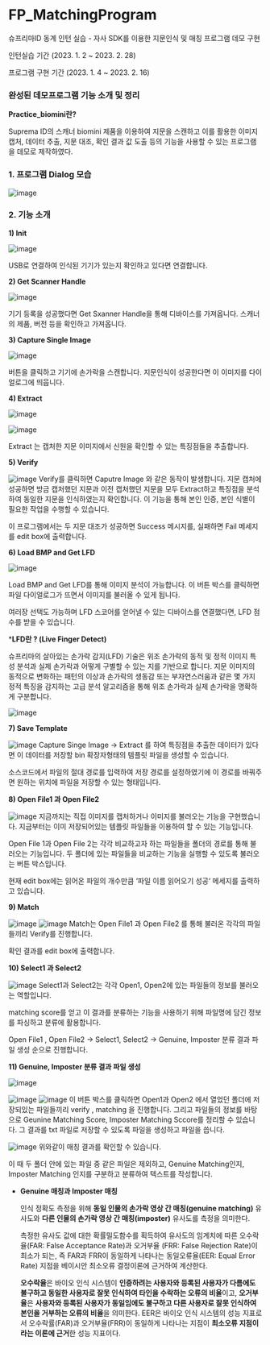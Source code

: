 # FP_MatchingProgram
슈프리마ID 동계 인턴 실습 - 자사 SDK를 이용한 지문인식 및 매칭 프로그램 데모 구현

인턴실습 기간 (2023. 1. 2 ~ 2023. 2. 28)

프로그램 구현 기간 (2023. 1. 4 ~ 2023. 2. 16) 

### 완성된 데모프로그램 기능 소개 및 정리

**Practice_biomini란?**

Suprema ID의 스캐너 biomini 제품을 이용하여 지문을 스캔하고 이를 활용한 이미지 캡처, 데이터 추출, 지문 대조, 확인 결과 값 도출 등의 기능을 사용할 수 있는 프로그램을 데모로 제작하였다. 

### 1. 프로그램 Dialog 모습

![image](https://user-images.githubusercontent.com/82880442/219286159-6c3e22eb-fa58-4626-97b0-7143ce65de20.png)

 

### 2. 기능 소개

**1) Init**  

![image](https://user-images.githubusercontent.com/82880442/219286230-da0fd01c-7a23-4955-a903-750483b8f0f0.png)

USB로 연결하여 인식된 기기가 있는지 확인하고 있다면 연결합니다. 

**2) Get Scanner Handle**

![image](https://user-images.githubusercontent.com/82880442/219286266-8f190e23-d560-4f1f-8b73-eb150e075946.png)

기기 등록을 성공했다면 Get Sxanner Handle을  통해 디바이스를 가져옵니다.  스캐너의 제품, 버전 등을 확인하고 가져옵니다. 

**3) Capture Single Image** 

![image](https://user-images.githubusercontent.com/82880442/219286309-7bdbc85b-3646-45e5-ac60-6d3ff1c62b0e.png)

버튼을 클릭하고 기기에 손가락을 스캔합니다. 지문인식이 성공한다면 이 이미지를 다이얼로그에 띄웁니다. 

**4) Extract**

![image](https://user-images.githubusercontent.com/82880442/219286338-c9f6c7fe-3b4e-46ca-bdae-c7a5768e8d26.png)

![image](https://user-images.githubusercontent.com/82880442/219286370-ddaf3459-f686-4b5b-9a97-3a6ff3c7a2ec.png)

Extract 는 캡처한 지문 이미지에서 신원을 확인할 수 있는 특징점들을 추출합니다. 

**5) Verify**

![image](https://user-images.githubusercontent.com/82880442/219286408-6a72e54e-0b52-404d-bbc3-4bc77b7e7416.png)
Verify를 클릭하면 Caputre Image 와 같은 동작이 발생합니다.  지문 캡처에 성공하면 방금 캡처했던 지문과 이전 캡처했던 지문을 모두 Extract하고 특징점을 분석하여 동일한 지문을 인식하였는지 확인합니다. 이 기능을 통해 본인 인증, 본인 식별이 필요한 작업을 수행할 수 있습니다. 

이 프로그램에서는 두 지문 대조가 성공하면 Success 메시지를, 실패하면 Fail 메세지를 edit box에 출력합니다. 

**6) Load BMP and Get LFD** 

![image](https://user-images.githubusercontent.com/82880442/219286450-1da63132-5109-4423-bcf8-fdc5ca507a38.png)


Load BMP and Get LFD를 통해 이미지 분석이 가능합니다. 이 버튼 박스를 클릭하면 파일 다이얼로그가 뜨면서 이미지를 불러올 수 있게 됩니다. 

여러장 선택도 가능하며 LFD 스코어를 얻어낼 수 있는 디바이스를 연결했다면, LFD 점수를 받을 수 있습니다.

***LFD란 ? (Live Finger Detect)**

슈프리마의 살아있는 손가락 감지(LFD) 기술은 위조 손가락의 동적 및 정적 이미지 특성 분석과 실제 손가락과 어떻게 구별할 수 있는 지를 기반으로 합니다. 지문 이미지의 동적으로 변화하는 패턴의 이상과 손가락의 생동감 또는 부자연스러움과 같은 몇 가지 정적 특징을 감지하는 고급 분석 알고리즘을 통해 위조 손가락과 실제 손가락을 명확하게 구분합니다.

![image](https://user-images.githubusercontent.com/82880442/219286511-f2ad587b-fa25-4989-b2de-038074e490a2.png)

**7) Save Template**

![image](https://user-images.githubusercontent.com/82880442/219286545-b2ca4c4b-a724-4bf3-91ad-a2450083d076.png)
Capture Singe Image → Extract 를 하여 특징점을 추출한 데이터가 있다면 이 데이터를 저장할 bin 확장자형태의 템플릿 파일을 생성할 수 있습니다. 

소스코드에서 파일의 절대 경로를 입력하여 저장 경로를 설정하였기에 이 경로를 바꿔주면 원하는 위치에 파일을 저장할 수 있는 형태입니다. 

**8) Open File1 과 Open File2**

![image](https://user-images.githubusercontent.com/82880442/219286575-8a8155a0-f21c-42f8-93e4-453a6d39cf86.png)
지금까지는 직접 이미지를 캡처하거나 이미지를 불러오는 기능을 구현했습니다. 지금부터는 이미 저장되어있는 템플릿 파일들을 이용하여 할 수 있는 기능입니다. 

Open File 1과 Open File 2는 각각 비교하고자 하는 파일들을 폴더의 경로를 통해 불러오는 기능입니다. 두 폴더에 있는 파일들을 비교하는 기능을 실행할 수 있도록 불러오는 버튼 박스입니다.  

현재 edit box에는 읽어온 파일의 개수만큼 ‘파일 이름 읽어오기 성공‘ 메세지를 출력하고 있습니다.

**9) Match** 

![image](https://user-images.githubusercontent.com/82880442/219286629-0ea3e1a2-457e-4fba-87d3-56cc3faebedb.png)
![image](https://user-images.githubusercontent.com/82880442/219286652-f62b2551-2062-4c72-8560-efdef45b065f.png)
Match는 Open File1 과 Open File2 를 통해 불러온 각각의 파일들끼리 Verify를 진행합니다.

확인 결과를 edit box에 출력합니다. 

**10) Select1 과 Select2**

![image](https://user-images.githubusercontent.com/82880442/219286674-09ef79b4-7998-4823-9855-ebac4762bc56.png)
Select1과 Select2는 각각 Open1, Open2에 있는 파일들의 정보를 불러오는 역할입니다. 

matching score를 얻고 이 결과를 분류하는 기능을 사용하기 위해 파일명에 담긴 정보를 파싱하고 분류에 활용합니다. 

Open File1 , Open File2 → Select1, Select2 → Genuine, Imposter 분류 결과 파일 생성 순으로 진행합니다.

**11) Genuine, Imposter 분류 결과 파일 생성**

![image](https://user-images.githubusercontent.com/82880442/219286702-6af15ba8-6205-495f-84bc-e0e207de4678.png)

![image](https://user-images.githubusercontent.com/82880442/219286737-ebe3eb0c-c15e-451f-a6eb-a3cf1da1d49d.png)
![image](https://user-images.githubusercontent.com/82880442/219286792-9c030749-5808-4887-ba99-d793687ff46e.png)
이 버튼 박스를 클릭하면 Open1과 Open2 에서 열었던 폴더에 저장되있는 파일들끼리 verify , matching 을 진행합니다. 그리고 파일들의 정보를 바탕으로 Geunine Matching Score, Imposter Matching Sccore를 정리할 수 있습니다. 그 결과를 txt 파일로 저장할 수 있도록 파일을 생성하고 파일을 씁니다. 

![image](https://user-images.githubusercontent.com/82880442/219286822-d8262eb1-367e-4b35-ab39-82f5abd0b04f.png)
위와같이 매칭 결과를 확인할 수 있습니다. 

이 때 두 폴더 안에 있는 파일 중 같은 파일은 제외하고, Genuine Matching인지, Imposter Matching 인지를 구분하고 분류하여 텍스트를 작성합니다. 

- **Genuine 매칭과 Imposter 매칭**
    
    인식 정확도 측정을 위해 **동일 인물의 손가락 영상 간 매칭(genuine matching)** 유사도와 **다른 인물의 손가락 영상 간 매칭(imposter)** 유사도를  측정을 의미한다. 
    
    측정한 유사도 값에 대한 확률밀도함수를 획득하여 유사도의 임계치에 따른 오수락율(FAR: False Acceptance Rate)과 오거부율 (FRR: False Rejection Rate)이 최소가 되는, 즉 FAR과 FRR이 동일하게 나타나는 동일오류율(EER: Equal Error Rate) 지점을 베이시안 최소오류 결정이론에 근거하여 계산한다. 
    
    **오수락율**은 바이오 인식 시스템이 **인증하려는 사용자와 등록된 사용자가 다름에도 불구하고 동일한 사용자로 잘못 인식하여 타인을 수락하는 오류의 비율**이고, **오거부율**은 **사용자와 등록된 사용자가 동일임에도 불구하고 다른 사용자로 잘못 인식하여 본인을 거부하는 오류의 비율**을 의미한다. EER은 바이오 인식 시스템의 성능 지표로서 오수락률(FAR)과 오거부율(FRR)이 동일하게 나타나는 지점이 **최소오류 지점이라는 이론에 근거**한 성능 지표이다.
